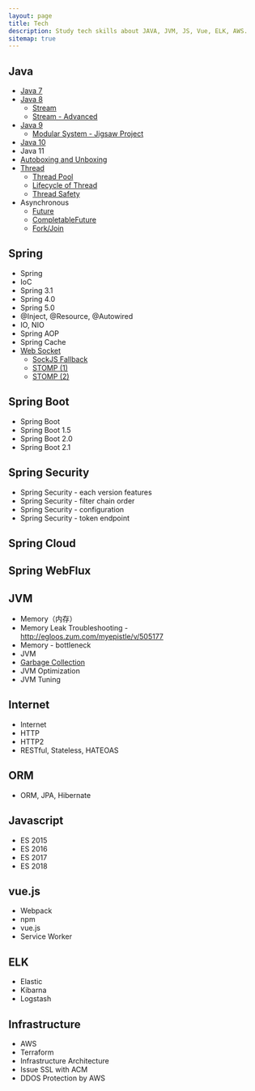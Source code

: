 ```yaml
---
layout: page
title: Tech
description: Study tech skills about JAVA, JVM, JS, Vue, ELK, AWS.
sitemap: true
---
```


## Java
- [Java 7](http://minjoon.com/java7)
- [Java 8](http://minjoon.com/java8)
  - [Stream](http://minjoon.com/streams-in-java)
  - [Stream - Advanced](http://minjoon.com/advanced-streams-in-java)
- [Java 9](http://minjoon.com/java9)
  - [Modular System - Jigsaw Project](http://minjoon.com/jigsaw-in-java)
- [Java 10](http://minjoon.com/java10)
- Java 11
- [Autoboxing and Unboxing](http://minjoon.com/autoboxing-and-unboxing)
- [Thread](http://minjoon.com/thread-in-java)
  - [Thread Pool](http://minjoon.com/thread-pool-in-java)
  - [Lifecycle of Thread](http://minjoon.com/lifecycle-of-thread-in-java)
  - [Thread Safety](http://minjoon.com/thread-safety-in-java)
- Asynchronous
  - [Future](http://minjoon.com/future-in-java)
  - [CompletableFuture](http://minjoon.com/completablefuture-in-java)
  - [Fork/Join](http://minjoon.com/fork-join-in-java)

## Spring
- Spring
- IoC
- Spring 3.1
- Spring 4.0
- Spring 5.0
- @Inject, @Resource, @Autowired
- IO, NIO
- Spring AOP
- Spring Cache
- [Web Socket](http://minjoon.com/spring-web-socket)
  - [SockJS Fallback](http://minjoon.com/spring-sockjs-fallback)
  - [STOMP (1)](http://minjoon.com/spring-stomp)
  - [STOMP (2)](http://minjoon.com/spring-stomp-2)

## Spring Boot
- Spring Boot
- Spring Boot 1.5
- Spring Boot 2.0
- Spring Boot 2.1

## Spring Security
- Spring Security - each version features
- Spring Security - filter chain order
- Spring Security - configuration
- Spring Security - token endpoint

## Spring Cloud

## Spring WebFlux

## JVM
- Memory（内存）
- Memory Leak Troubleshooting - http://egloos.zum.com/myepistle/v/505177
- Memory - bottleneck
- JVM
- [Garbage Collection](http://minjoon.com/garbage-collection)
- JVM Optimization
- JVM Tuning

## Internet
- Internet
- HTTP
- HTTP2
- RESTful, Stateless, HATEOAS

## ORM
- ORM, JPA, Hibernate

## Javascript
- ES 2015
- ES 2016
- ES 2017
- ES 2018

## vue.js
- Webpack
- npm
- vue.js
- Service Worker

## ELK
- Elastic
- Kibarna
- Logstash

## Infrastructure
- AWS
- Terraform
- Infrastructure Architecture
- Issue SSL with ACM
- DDOS Protection by AWS
